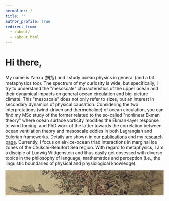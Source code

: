 ```yaml
---
permalink: /
title: ""
author_profile: true
redirect_from: 
  - /about/
  - /about.html
---
```


Hi there, 
======
My name is Yanxu (妍旭) and I study ocean physics in general (and a bit metaphysics too). The spectrum of my curiosity is wide, but specifically, I try to understand the "mesoscale" characteristics of the upper ocean and their dynamical impacts on general ocean circulation and big-picture climate. This "mesoscale" does not only refer to sizes, but an interest in secondary dynamics of physical causation. Considering the two interpretations (wind-driven and thermohaline) of ocean circulation, you can find my MSc study of the former related to the so-called "nonlinear Ekman theory" where ocean surface vorticity modifies the Ekman-layer response to wind forcing, and PhD work of the latter towards the correlation between ocean ventilation theory and mesoscale eddies in both Lagrangian and Eulerian frameworks. Details are shown in our [publications](https://yanxu-chen.github.io/publications) and my [research page](https://yanxu-chen.github.io/research). Currently, I focus on air-ice-ocean triad interactions in marginal ice zones of the Chukchi-Beaufort Sea region. With regard to metaphysics, I am a disciple of Ludwig Wittgenstein and thus easily get obsessed with diverse topics in the philosophy of language, mathematics and perception (i.e., the linguistic boundaries of physical and physiological knowledge). 

![Editing a markdown file for a talk](/images/Lanying2.png)


